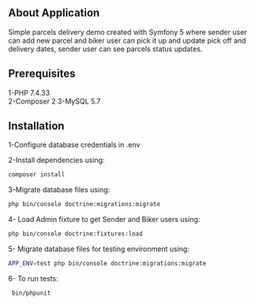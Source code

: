 ## About Application

Simple parcels delivery demo created with Symfony 5 where sender user can add new parcel and biker user can pick it up and update pick off and delivery dates, sender user can see parcels status updates.

## Prerequisites

1-PHP 7.4.33 <br/>
2-Composer 2
3-MySQL 5.7

## Installation

1-Configure database credentials in .env

2-Install dependencies using:

```bash
composer install
```

3-Migrate database files using:

```bash
php bin/console doctrine:migrations:migrate
```

4- Load Admin fixture to get Sender and Biker users using:

```bash
php bin/console doctrine:fixtures:load
```

5- Migrate database files for testing environment using:

```bash
APP_ENV=test php bin/console doctrine:migrations:migrate
```

6- To run tests:

```bash
 bin/phpunit
```
